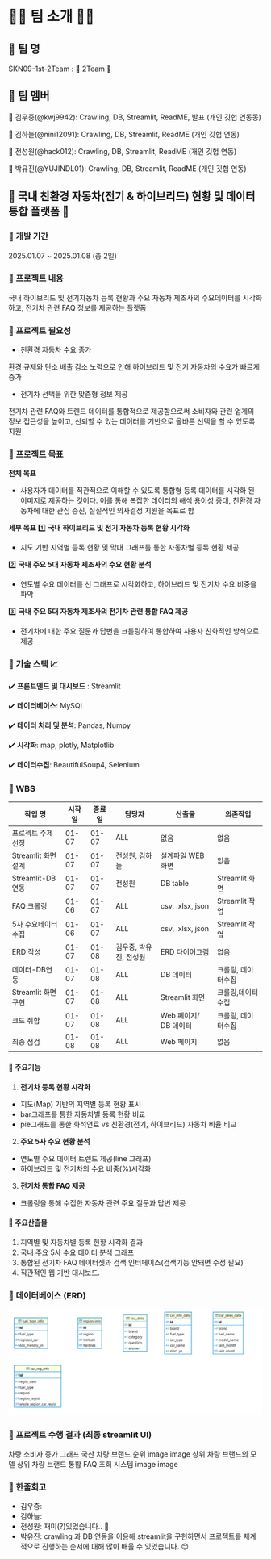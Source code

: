 # 👋🏻 팀 소개 👋🏻
## 📌 팀 명
SKN09-1st-2Team : 🌟 2Team 🌟


## 📌 팀 멤버

  :man: 김우중(@kwj9942): Crawling, DB, Streamlit, ReadME, 발표
  (개인 깃헙 연동동)
  
  :girl: 김하늘(@nini12091): Crawling, DB, Streamlit, ReadME
  (개인 깃헙 연동)
  
  :girl: 전성원(@hack012): Crawling, DB, Streamlit, ReadME
  (개인 깃헙 연동)
  
  :girl: 박유진(@YUJINDL01): Crawling, DB, Streamlit, ReadME 
  (개인 깃헙 연동)
  

  

## :blue_car: 국내 친환경 자동차(전기 & 하이브리드) 현황 및 데이터 통합 플랫폼 🚗
### 📌 개발 기간
2025.01.07 ~ 2025.01.08 (총 2일)

### 📌 프로젝트 내용
국내 하이브리드 및 전기자동차 등록 현황과 주요 자동차 제조사의 수요데이터를 시각화하고, 전기차 관련 FAQ 정보를 제공하는 플랫폼

### 📌 프로젝트 필요성
- 친환경 자동차 수요 증가

환경 규제와 탄소 배출 감소 노력으로 인해 하이브리드 및 전기 자동차의 수요가 빠르게 증가

- 전기차 선택을 위한 맞춤형 정보 제공

전기차 관련 FAQ와 트렌드 데이터를 통합적으로 제공함으로써 소비자와 관련 업계의 정보 접근성을 높이고, 신뢰할 수 있는 데이터를 기반으로 올바른 선택을 할 수 있도록 지원

### 📌 프로젝트 목표
**전체 목표**
+ 사용자가 데이터를 직관적으로 이해할 수 있도록 통합형 등록 데이터를 시각화 된 이미지로 제공하는 것이다. 
  이를 통해 복잡한 데이터의 해석 용이성 증대, 친환경 자동차에 대한 관심 증진, 실질적인 의사결정 지원을 목표로 함

**세부 목표**
:one: **국내 하이브리드 및 전기 자동차 등록 현황 시각화**
  - 지도 기반 지역별 등록 현황 및 막대 그래프를 통한 자동차별 등록 현황 제공

:two: **국내 주요 5대 자동차 제조사의 수요 현황 분석**
  - 연도별 수요 데이터를 선 그래프로 시각화하고, 하이브리드 및 전기차 수요 비중을 파악

:three: **국내 주요 5대 자동차 제조사의 전기차 관련 통합 FAQ 제공**
  - 전기차에 대한 주요 질문과 답변을 크롤링하여 통합하여 사용자 친화적인 방식으로 제공

### 📌 기술 스택 :chart_with_upwards_trend: 
  :heavy_check_mark: **프론트엔드 및 대시보드** : Streamlit


  :heavy_check_mark: **데이터베이스**: MySQL


  :heavy_check_mark: **데이터 처리 및 분석**: Pandas, Numpy


  :heavy_check_mark: **시각화**: map, plotly, Matplotlib


  :heavy_check_mark: **데이터수집**: BeautifulSoup4, Selenium

### 📌 WBS
|작업 명|시작일|종료일|담당자|산출물|의존작업|
|------|------|------|------|--------|-------------|
|프로젝트 주제 선정|01-07|01-07|ALL|없음|없음|
|Streamlit 화면 설계|01-07|01-07|전성원, 김하늘|설계파일 WEB 화면|없음|
|Streamlit-DB연동|01-07|01-07|전성원|DB table|Streamlit 화면|
|FAQ 크롤링|01-06|01-07|ALL|csv, .xlsx, json|Streamlit 작업|
|5사 수요데이터 수집|01-06|01-07|ALL|csv, .xlsx, json|Streamlit 작업|
|ERD 작성|01-07|01-08|김우중, 박유진, 전성원|ERD 다이어그램|없음|
|데이터-DB연동|01-07|01-08|ALL|DB 데이터|크롤링, 데이터수집|
|Streamlit 화면 구현|01-07|01-08|ALL|Streamlit 화면|크롤링,데이터수집|없음|
|코드 취합|01-07|01-08|ALL|Web 페이지/ DB 데이터|크롤링, 데이터수집|
|최종 점검|01-08|01-08|ALL|Web 페이지|없음|

#### :robot: 주요기능
1. **전기차 등록 현황 시각화**
  - 지도(Map) 기반의 지역별 등록 현황 표시
  - bar그래프를 통한 자동차별 등록 현황 비교
  - pie그래프를 통한 화석연료 vs 친환경(전기, 하이브리드) 자동차 비율 비교
2. **주요 5사 수요 현황 분석**
  - 연도별 수요 데이터 트렌드 제공(line 그래프)
  - 하이브리드 및 전기차의 수요 비중(%)시각화
3. **전기차 통합 FAQ 제공**
  - 크롤링을 통해 수집한 자동차 관련 주요 질문과 답변 제공

#### :open_hands: 주요산출물
1. 지역별 및 자동차별 등록 현황 시각화 결과
2. 국내 주요 5사 수요 데이터 분석 그래프
3. 통합된 전기차 FAQ 데이터셋과 검색 인터페이스(검색기능 안돼면 수정 필요)
4. 직관적인 웹 기반 대시보드.

### 📌 데이터베이스 (ERD)
![ex ERD](./img/2team_ERD.png)


### 📌 프로젝트 수행 결과 (최종 streamlit UI)
차량 소비자 증가 그래프	국산 차량 브랜드 순위
image	image
상위 차량 브랜드의 모델	상위 차량 브랜드 통합 FAQ 조회 시스템
image	image

### 📌 한줄회고
- 김우중:
- 김하늘:
- 전성원: 재미(?)있었습니다.. 🙂
- 박유진: crawling 과 DB 연동을 이용해 streamlit을 구현하면서 프로젝트를 체계적으로 진행하는 순서에 대해 많이 배울 수 있었습니다. 😊 
